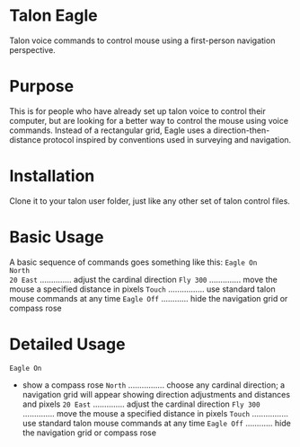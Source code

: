 # Talon Eagle
Talon voice commands to control mouse using a first-person navigation perspective.
# Purpose
This is for people who have already set up talon voice to control their computer, but are looking for a better way to control the mouse using voice commands. Instead of a rectangular grid, Eagle uses a direction-then-distance protocol inspired by conventions used in surveying and navigation. 
# Installation
Clone it to your talon user folder, just like any other set of talon control files. 
# Basic Usage 
A basic sequence of commands goes something like this:
``` Eagle On ```  
``` North ```  
``` 20 East ```  .............. adjust the cardinal direction
``` Fly 300 ```  .............. move the mouse a specified distance in pixels
``` Touch ```  ................ use standard talon mouse commands at any time
``` Eagle Off ```  ............ hide the navigation grid or compass rose
# Detailed Usage 
``` Eagle On ```  
* show a compass rose
``` North ```  ................ choose any cardinal direction; a navigation grid will appear showing direction adjustments and distances and pixels
``` 20 East ```  .............. adjust the cardinal direction
``` Fly 300 ```  .............. move the mouse a specified distance in pixels
``` Touch ```  ................ use standard talon mouse commands at any time
``` Eagle Off ```  ............ hide the navigation grid or compass rose
